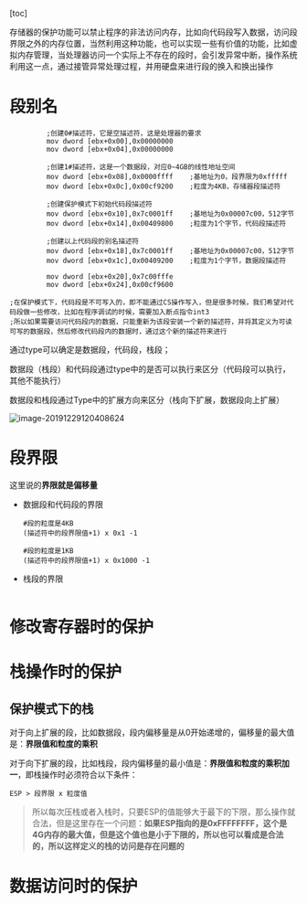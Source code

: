 [toc]

存储器的保护功能可以禁止程序的非法访问内存，比如向代码段写入数据，访问段界限之外的内存位置，当然利用这种功能，也可以实现一些有价值的功能，比如虚拟内存管理，当处理器访问一个实际上不存在的段时，会引发异常中断，操作系统利用这一点，通过接管异常处理过程，并用硬盘来进行段的换入和换出操作



# 段别名

```assembly
         ;创建0#描述符，它是空描述符，这是处理器的要求
         mov dword [ebx+0x00],0x00000000
         mov dword [ebx+0x04],0x00000000  

         ;创建1#描述符，这是一个数据段，对应0~4GB的线性地址空间
         mov dword [ebx+0x08],0x0000ffff    ;基地址为0，段界限为0xfffff
         mov dword [ebx+0x0c],0x00cf9200    ;粒度为4KB，存储器段描述符 

         ;创建保护模式下初始代码段描述符
         mov dword [ebx+0x10],0x7c0001ff    ;基地址为0x00007c00，512字节 
         mov dword [ebx+0x14],0x00409800    ;粒度为1个字节，代码段描述符 

         ;创建以上代码段的别名描述符
         mov dword [ebx+0x18],0x7c0001ff    ;基地址为0x00007c00，512字节
         mov dword [ebx+0x1c],0x00409200    ;粒度为1个字节，数据段描述符

         mov dword [ebx+0x20],0x7c00fffe
         mov dword [ebx+0x24],0x00cf9600
         
;在保护模式下，代码段是不可写入的，即不能通过CS操作写入，但是很多时候，我们希望对代码段做一些修改，比如在程序调试的时候，需要加入断点指令int3
;所以如果需要访问代码段内的数据，只能重新为该段安装一个新的描述符，并将其定义为可读可写的数据段，然后修改代码段内的数据时，通过这个新的描述符来进行
```



通过type可以确定是数据段，代码段，栈段；

数据段（栈段）和代码段通过type中的是否可以执行来区分（代码段可以执行，其他不能执行）

数据段和栈段通过Type中的扩展方向来区分（栈向下扩展，数据段向上扩展）



![image-20191229120408624](/Users/chenyansong/Documents/note/images/linux/x86/image-20191229120408624.png)





# 段界限

这里说的**界限就是偏移量**

* 数据段和代码段的界限

  ```shell
  #段的粒度是4KB
  (描述符中的段界限值+1) x 0x1 -1
  
  #段的粒度是1KB
  (描述符中的段界限值+1) x 0x1000 -1
  ```



* 栈段的界限

  ```shell
  
  ```

  



# 修改寄存器时的保护



# 栈操作时的保护

## 保护模式下的栈

对于向上扩展的段，比如数据段，段内偏移量是从0开始递增的，偏移量的最大值是：**界限值和粒度的乘积**

对于向下扩展的段，比如栈段，段内偏移量的最小值是：**界限值和粒度的乘积加一**，即栈操作时必须符合以下条件：

```shell
ESP > 段界限 x 粒度值
```

> 所以每次压栈或者入栈时，只要ESP的值能够大于最下的下限，那么操作就合法，但是这里存在一个问题：**如果ESP指向的是0xFFFFFFFF，这个是4G内存的最大值，但是这个值也是小于下限的，所以也可以看成是合法的，所以这样定义的栈的访问是存在问题的**





















# 数据访问时的保护



